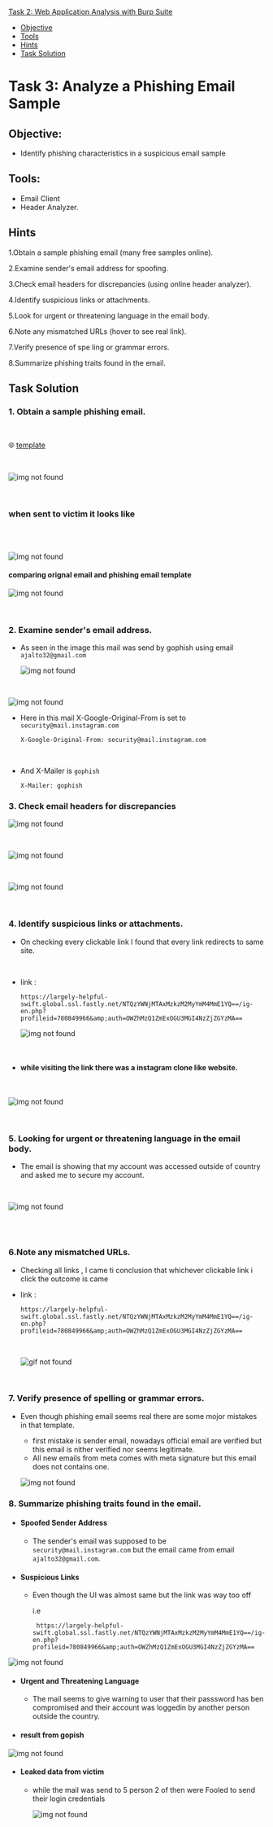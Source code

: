 [Task 2: Web Application Analysis with Burp Suite](#task-2-web-application-analysis-with-burp-suite)
- [Objective](#objective)
- [Tools](#tools)
- [Hints](#hints)
- [Task Solution](#task-solution)


# Task 3: Analyze a Phishing Email Sample

## Objective: 
-  Identify phishing characteristics in a suspicious email sample

  ## Tools:
- Email Client
- Header Analyzer.

## Hints

1.Obtain a sample phishing email (many free samples online).

2.Examine sender's email address for spoofing.

3.Check email headers for discrepancies (using online header analyzer).

4.Identify suspicious links or attachments.

5.Look for urgent or threatening language in the email body.

6.Note any mismatched URLs (hover to see real link).

7.Verify presence of spe ling or grammar errors.

8.Summarize phishing traits found in the email.

## Task Solution

### 1. Obtain a sample phishing email.
<br>

 🌐 [template](https://th3nobody.github.io/cybersecurity/task-3/assets/templats.html) 
 
 <br>

![img not found](assets/template-sample.png)

<br>

### when sent to victim it looks like
  
  <br><br>
  
  ![img not found](assets/mail-sample.png) 



  #### comparing orignal email and phishing email template




  ![img not found](assets/compare.png) 
  
  
  
  <br>

### 2. Examine sender's email address.

- As seen in the image this mail was send by gophish using email `ajalto32@gmail.com`

   ![img not found](assets/header.png)
  
<br>

  ![img not found](assets/origin.png)

- Here in this mail X-Google-Original-From is set to  `security@mail.instagram.com`
  

      X-Google-Original-From: security@mail.instagram.com

  <br>

- And X-Mailer is `gophish`


      X-Mailer: gophish
  

### 3. Check email headers for discrepancies

 ![img not found](assets/del-info.png)

 <br>

 ![img not found](assets/relay-info.png)

<br>


   ![img not found](assets/analysis.png)

 <br>


### 4. Identify suspicious links or attachments.

- On checking every clickable link I found that every link redirects to same site.


<br> 
  
- link :

      https://largely-helpful-swift.global.ssl.fastly.net/NTQzYWNjMTAxMzkzM2MyYmM4MmE1YQ==/ig-en.php?profileid=780849966&amp;auth=OWZhMzQ1ZmExOGU3MGI4NzZjZGYzMA==

   ![img not found](assets/email-link.png)

  <br>

- #### while visiting the link there was a instagram clone like website.

  <br>

 ![img not found](assets/link.png)  

 <br>


 ### 5. Looking for urgent or threatening language in the email body.

 - The email is showing that my account was accessed outside of country and asked me to secure my account.
   

    <br>

 ![img not found](assets/urg.png)  

 <br><br>

 ### 6.Note any mismatched URLs.

- Checking all links , I came ti conclusion that whichever clickable link i click the outcome is came

- link :

      https://largely-helpful-swift.global.ssl.fastly.net/NTQzYWNjMTAxMzkzM2MyYmM4MmE1YQ==/ig-en.php?profileid=780849966&amp;auth=OWZhMzQ1ZmExOGU3MGI4NzZjZGYzMA==

  <br>

  ![gif not found](assets/link.gif)

  <br>

### 7. Verify presence of spelling or grammar errors.

- Even though phishing email seems real there are some mojor mistakes in that template.
  - first mistake is sender email, nowadays official email are verified but this email is nither verified nor seems legitimate.
  - All new emails from meta comes with meta signature but this email does not contains one.
  

  ![img not found](assets/compare.png)


### 8. Summarize phishing traits found in the email.

- #### Spoofed Sender Address
   - The sender's email was supposed to be `security@mail.instagram.com` but the email came from email `ajalto32@gmail.com`.

- #### Suspicious Links
   - Even though the UI was almost same but the link was way too off

     i.e

          https://largely-helpful-swift.global.ssl.fastly.net/NTQzYWNjMTAxMzkzM2MyYmM4MmE1YQ==/ig-en.php?profileid=780849966&amp;auth=OWZhMzQ1ZmExOGU3MGI4NzZjZGYzMA==


 ![img not found](assets/link.png)


 - #### Urgent and Threatening Language
    - The mail seems to give warning to user that their passsword has ben compromised and their account was loggedin by another person outside the country.
  
- #### result from gopish

 ![img not found](assets/result-gopish.png)

- #### Leaked data from victim

    - while the mail was send to 5 person 2 of then were Fooled to send their login credentials
 
       ![img not found](assets/leak.png)
      
     


  

  
   
 

